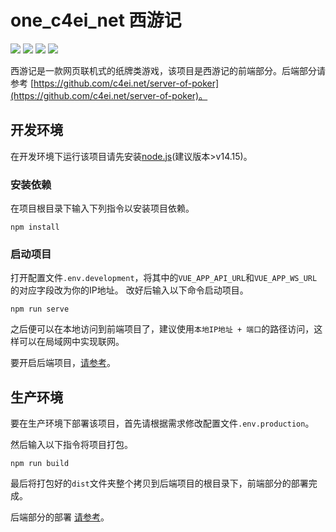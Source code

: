 # one_c4ei_net 西游记

[![](https://img.shields.io/badge/Vue.js-2.6-brightgreen)](https://cn.vuejs.org/index.html)
[![](https://img.shields.io/badge/Vue--CLI-4.5-green)](https://cli.vuejs.org/zh/)
[![](https://img.shields.io/badge/Element--UI-2.15-blue)](https://element.eleme.io/#/zh-CN)
[![](https://img.shields.io/badge/Echarts-5.0-red)](https://echarts.apache.org/zh/index.html)


西游记是一款网页联机式的纸牌类游戏，该项目是西游记的前端部分。后端部分请参考 [https://github.com/c4ei.net/server-of-poker](https://github.com/c4ei.net/server-of-poker)。

## 开发环境
在开发环境下运行该项目请先安装[node.js](https://nodejs.org/en/)(建议版本>v14.15)。

### 安装依赖
在项目根目录下输入下列指令以安装项目依赖。

```
npm install
```

### 启动项目
打开配置文件`.env.development`，将其中的`VUE_APP_API_URL`和`VUE_APP_WS_URL`的对应字段改为你的IP地址。
改好后输入以下命令启动项目。
```
npm run serve
```

之后便可以在本地访问到前端项目了，建议使用`本地IP地址 + 端口`的路径访问，这样可以在局域网中实现联网。

要开启后端项目，[请参考](https://github.com/c4ei.net/server-of-poker#%E5%BC%80%E5%8F%91%E7%8E%AF%E5%A2%83)。

## 生产环境
要在生产环境下部署该项目，首先请根据需求修改配置文件`.env.production`。

然后输入以下指令将项目打包。
```
npm run build
```
最后将打包好的`dist`文件夹整个拷贝到后端项目的根目录下，前端部分的部署完成。

后端部分的部署 [请参考](https://github.com/c4ei.net/server-of-poker#%E7%94%9F%E4%BA%A7%E7%8E%AF%E5%A2%83)。